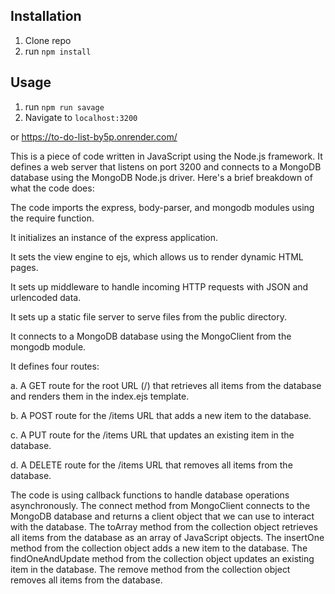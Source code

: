 

## Installation

1. Clone repo
2. run `npm install`

## Usage

1. run `npm run savage`
2. Navigate to `localhost:3200`

or https://to-do-list-by5p.onrender.com/

This is a piece of code written in JavaScript using the Node.js framework. It defines a web server that listens on port 3200 and connects to a MongoDB database using the MongoDB Node.js driver. Here's a brief breakdown of what the code does:

The code imports the express, body-parser, and mongodb modules using the require function.

It initializes an instance of the express application.

It sets the view engine to ejs, which allows us to render dynamic HTML pages.

It sets up middleware to handle incoming HTTP requests with JSON and urlencoded data.

It sets up a static file server to serve files from the public directory.

It connects to a MongoDB database using the MongoClient from the mongodb module.

It defines four routes:

a. A GET route for the root URL (/) that retrieves all items from the database and renders them in the index.ejs template.

b. A POST route for the /items URL that adds a new item to the database.

c. A PUT route for the /items URL that updates an existing item in the database.

d. A DELETE route for the /items URL that removes all items from the database.

The code is using callback functions to handle database operations asynchronously. The connect method from MongoClient connects to the MongoDB database and returns a client object that we can use to interact with the database. The toArray method from the collection object retrieves all items from the database as an array of JavaScript objects. The insertOne method from the collection object adds a new item to the database. The findOneAndUpdate method from the collection object updates an existing item in the database. The remove method from the collection object removes all items from the database.
